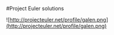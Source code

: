 #Project Euler solutions

![http://projecteuler.net/profile/galen.png](http://projecteuler.net/profile/galen.png)
